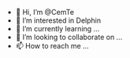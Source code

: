 - 👋 Hi, I’m @CemTe
- 👀 I’m interested in Delphin
- 🌱 I’m currently learning ...
- 💞️ I’m looking to collaborate on ...
- 📫 How to reach me ...

<!---
CemTe/CemTe is a ✨ special ✨ repository because its `README.md` (this file) appears on your GitHub profile.
You can click the Preview link to take a look at your changes.
--->
